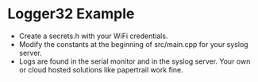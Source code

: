 Logger32 Example
================

- Create a secrets.h with your WiFi credentials.
- Modify the constants at the beginning of src/main.cpp for your syslog server.
- Logs are found in the serial monitor and in the syslog server. Your own or cloud hosted solutions like papertrail work fine.
